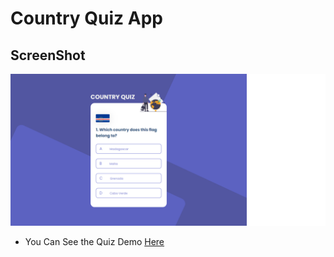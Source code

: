 # Country Quiz App
## ScreenShot
![ScreenShot](./ScreenShot.png)
- You Can See the Quiz Demo [Here](https://country-quiz-app.vercel.app)